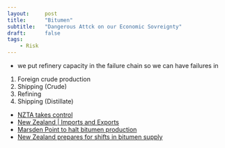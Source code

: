 ```yaml
---
layout:     post
title:      "Bitumen"
subtitle:   "Dangerous Attck on our Economic Sovreignty"
draft:      false
tags:
    - Risk
---
```


- we put refinery capacity in the failure chain so we can have failures in
1. Foreign crude production
2. Shipping (Crude)
3. Refining
4. Shipping (Distillate)


- [NZTA takes control](https://www.rnz.co.nz/news/national/465114/nzta-taking-control-of-nz-s-supply-of-bitumen-for-roading)
- [New Zealand | Imports and Exports](https://trendeconomy.com/data/h2/NewZealand/2714)
- [Marsden Point to halt bitumen production](https://www.argusmedia.com/en/news/2147475-new-zealands-marsden-point-to-halt-bitumen-production)
- [New Zealand prepares for shifts in bitumen supply](https://www.argusmedia.com/en/news/2171627-new-zealand-prepares-for-shifts-in-bitumen-supply)

